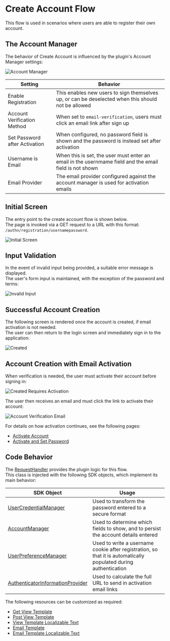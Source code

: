 # Create Account Flow

This flow is used in scenarios where users are able to register their own account.

## The Account Manager

The behavior of Create Account is influenced by the plugin's Account Manager settings:

![Account Manager](images/shared/account-manager.png)

| Setting | Behavior |
| ------- | -------- |
| Enable Registration | This enables new users to sign themselves up, or can be deselected when this should not be allowed |
| Account Verification Method | When set to `email-verification`, users must click an email link after sign up |
| Set Password after Activation | When configured, no password field is shown and the password is instead set after activation |
| Username is Email | When this is set, the user must enter an email in the usernmame field and the email field is not shown |
| Email Provider | The email provider configured against the account manager is used for activation emails |

## Initial Screen

The entry point to the create account flow is shown below.\
The page is invoked via a GET request to a URL with this format: `/authn/registration/usernamepassword`.

![Initial Screen](images/create-account/initial.png)

## Input Validation

In the event of invalid input being provided, a suitable error message is displayed.\
The user's form input is maintained, with the exception of the password and terms:

![Invalid Input](images/create-account/invalid-input.png)

## Successful Account Creation

The following screen is rendered once the account is created, if email activation is not needed.\
The user can then return to the login screen and immediately sign in to the application:

![Created](images/create-account/created.png)

## Account Creation with Email Activation

When verification is needed, the user must activate their account before signing in:

![Created Requires Activation](images/create-account/created-requires-activation.png)

The user then receives an email and must click the link to activate their account:

![Account Verification Email](images/create-account/account-verification-email.png)

For details on how activation continues, see the following pages:

- [Activate Account](activate-account.md)
- [Activate and Set Password](activate-set-password.md)

## Code Behavior

The [RequestHandler](../src/main/java/io/curity/identityserver/plugin/usernamepassword/registration/UsernamePasswordRegistrationRequestHandler.java) provides the plugin logic for this flow.\
This class is injected with the following SDK objects, which implement its main behavior:

| SDK Object | Usage |
| ---------- | ----- |
| [UserCredentialManager](https://curity.io/docs/idsvr-java-plugin-sdk/latest/se/curity/identityserver/sdk/service/AccountManager.html) | Used to transform the password entered to a secure format |
| [AccountManager](https://curity.io/docs/idsvr-java-plugin-sdk/latest/se/curity/identityserver/sdk/service/AccountManager.html) | Used to determine which fields to show, and to persist the account details entered |
| [UserPreferenceManager](https://curity.io/docs/idsvr-java-plugin-sdk/latest/se/curity/identityserver/sdk/service/UserPreferenceManager.html) | Used to write a username cookie after registration, so that it is automatically populated during authentication |
| [AuthenticatorInformationProvider](https://curity.io/docs/idsvr-java-plugin-sdk/latest/se/curity/identityserver/sdk/service/authentication/AuthenticatorInformationProvider.html) | Used to calculate the full URL to send in activation email links |

The following resources can be customized as required:

- [Get View Template](../src/main/resources/templates/authenticator/username-password-authenticator/create-account/get.vm)
- [Post View Template](../src/main/resources/templates/authenticator/username-password-authenticator/create-account/post.vm)
- [View Template Localizable Text](../src/main/resources/messages/en/authenticator/username-password-authenticator/create-account/messages)
- [Email Template](../src/main/resources/templates/authenticator/username-password-authenticator/email/verify-account/email.vm) 
- [Email Template Localizable Text](../src/main/resources/messages/en/authenticator/username-password-authenticator/email/verify-account/messages)
